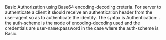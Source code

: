 Basic Authorization using Base64 encoding-decoding creteria. For server to authenticate a client it should receive an authentication header from the user-agent so as to authenticate the identity. The syntax is Authentication: <auth-scheme> <credentials>. the auth-scheme is the mode of encoding-decoding used and the credentials are user-name:password in the case where the auth-scheme is Basic.
